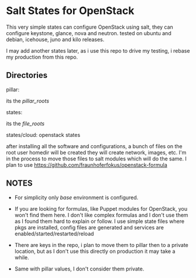 Salt States for OpenStack
========================


This very simple states can configure OpenStack using salt, they can configure keystone, glance, nova and neutron.
tested on ubuntu and debian, icehouse, juno and kilo releases.

I may add another states later, as i use this repo to drive my testing, i rebase my production from this repo.

Directories
-----


pillar:

its the *pillar_roots*


states:

its the *file_roots*


states/cloud:
openstack states


after installing all the software and configurations, a bunch of files on the root user homedir will be created they will create network, images, etc.
I'm in the process to move those files to salt modules which will do the same. I plan to use https://github.com/fraunhoferfokus/openstack-formula

NOTES
---

- For simplicity only *base* environment is configured.

- If you are looking for formulas, like Puppet modules for OpenStack, you won't find them here.
I don't like complex formulas and I don't use them as I found them hard to explain or follow.
I use simple state files where pkgs are installed, config files are generated and services are enabled/started/restarted/reload

- There are keys in the repo, i plan to move them to pillar then to a private location, but as I don't use this directly on production it may take a while.
- Same with pillar values, I don't consider them private.
